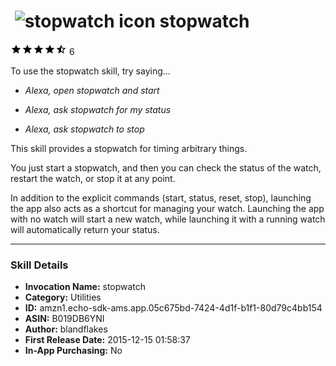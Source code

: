 # &nbsp;<img src="https://github.com/dale3h/alexa-skills-list/raw/master/skills/stopwatch/B019DB6YNI/app_icon" alt="stopwatch icon" width="36"> stopwatch
![4.8 stars](../../../images/ic_star_black_18dp_1x.png)![4.8 stars](../../../images/ic_star_black_18dp_1x.png)![4.8 stars](../../../images/ic_star_black_18dp_1x.png)![4.8 stars](../../../images/ic_star_black_18dp_1x.png)![4.8 stars](../../../images/ic_star_half_black_18dp_1x.png) 6

To use the stopwatch skill, try saying...

* *Alexa, open stopwatch and start*

* *Alexa, ask stopwatch for my status*

* *Alexa, ask stopwatch to stop*

This skill provides a stopwatch for timing arbitrary things.

You just start a stopwatch, and then you can check the status of the watch, restart the watch, or stop it at any point.

In addition to the explicit commands (start, status, reset, stop), launching the app also acts as a shortcut for managing your watch. Launching the app with no watch will start a new watch, while launching it with a running watch will automatically return your status.

***

### Skill Details

* **Invocation Name:** stopwatch
* **Category:** Utilities
* **ID:** amzn1.echo-sdk-ams.app.05c675bd-7424-4d1f-b1f1-80d79c4bb154
* **ASIN:** B019DB6YNI
* **Author:** blandflakes
* **First Release Date:** 2015-12-15 01:58:37
* **In-App Purchasing:** No
